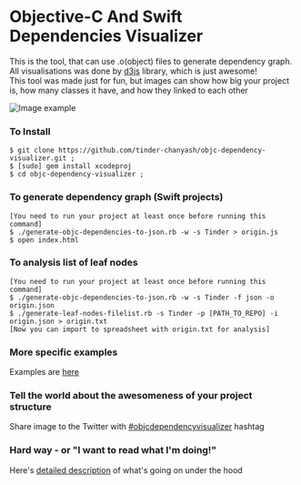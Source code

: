 Objective-C And Swift Dependencies Visualizer
==========================  
This is the tool, that can use .o(object) files to generate dependency graph.  
All visualisations was done by [d3js](http://d3js.org/) library, which is just awesome!  
This tool was made just for fun, but images can show how big your project is, how many classes it have, and how they linked to each other    

![Image example](https://pbs.twimg.com/media/CFDYofdUsAAzjSK.png:large)  

### To Install
```
$ git clone https://github.com/tinder-chanyash/objc-dependency-visualizer.git ;
$ [sudo] gem install xcodeproj
$ cd objc-dependency-visualizer ;
```

### To generate dependency graph (Swift projects)
```
[You need to run your project at least once before running this command]
$ ./generate-objc-dependencies-to-json.rb -w -s Tinder > origin.js
$ open index.html
```

### To analysis list of leaf nodes 
```
[You need to run your project at least once before running this command]
$ ./generate-objc-dependencies-to-json.rb -w -s Tinder -f json -o origin.json
$ ./generate-leaf-nodes-filelist.rb -s Tinder -p [PATH_TO_REPO] -i origin.json > origin.txt
[Now you can import to spreadsheet with origin.txt for analysis]
```

### More specific examples
Examples are [here](https://github.com/PaulTaykalo/objc-dependency-visualizer/wiki/Usage-examples)

### Tell the world about the awesomeness of your project structure
Share image to the Twitter with [#objcdependencyvisualizer](https://twitter.com/search/realtime?q=%23objcdependencyvisualizer) hashtag


### Hard way - or "I want to read what I'm doing!"

Here's [detailed description](https://github.com/PaulTaykalo/objc-dependency-visualizer/wiki) of what's going on under the hood
